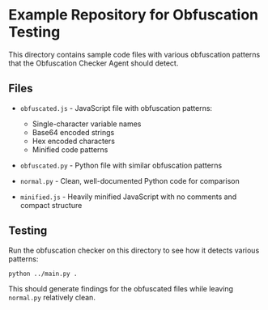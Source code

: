 # Example Repository for Obfuscation Testing

This directory contains sample code files with various obfuscation patterns that the Obfuscation Checker Agent should detect.

## Files

- `obfuscated.js` - JavaScript file with obfuscation patterns:
  - Single-character variable names
  - Base64 encoded strings
  - Hex encoded characters
  - Minified code patterns

- `obfuscated.py` - Python file with similar obfuscation patterns

- `normal.py` - Clean, well-documented Python code for comparison

- `minified.js` - Heavily minified JavaScript with no comments and compact structure

## Testing

Run the obfuscation checker on this directory to see how it detects various patterns:

```bash
python ../main.py .
```

This should generate findings for the obfuscated files while leaving `normal.py` relatively clean.
